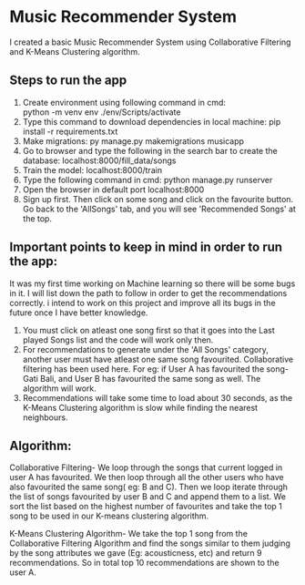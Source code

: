 # Music Recommender System

I created a basic Music Recommender System using Collaborative Filtering and K-Means Clustering algorithm.

## Steps to run the app
1) Create environment using following command in cmd:  
   python -m venv env
   ./env/Scripts/activate
2) Type this command to download dependencies in local machine:
   pip install -r requirements.txt
3) Make migrations:
   py manage.py makemigrations musicapp
4) Go to browser and type the following in the search bar to create the database:
   localhost:8000/fill_data/songs
5) Train the model:
   localhost:8000/train
6) Type the following command in cmd:
   python manage.py runserver
7) Open the browser in default port localhost:8000
8) Sign up first. Then click on some song and click on the favourite button. Go back to the 'AllSongs' tab, and you will see 'Recommended Songs' at the top.

## Important points to keep in mind in order to run the app:

It was my first time working on Machine learning so there will be some bugs in it. I will list down the path to follow in order to get the recommendations correctly. i intend to work on this project and improve all its bugs in the future once I have better knowledge.

1) You must click on atleast one song first so that it goes into the Last played Songs list and the code will work only then.
2) For recommendations to generate under the 'All Songs' category, another user must have atleast one same song favourited. Collaborative filtering has been used here. For eg: if User A has favourited the song- Gati Bali, and User B has favourited the same song as well. The algorithm will work.
3) Recommendations will take some time to load about 30 seconds, as the K-Means Clustering algorithm is slow while finding the nearest neighbours.

## Algorithm:

Collaborative Filtering-
  We loop through the songs that current logged in user A has favourited. We then loop through all the other users who have also favourited the same song( eg: B and C). Then we loop iterate through the list of songs favourited by user B and C and append them to a list. We sort the list based on the highest number of favourites and take the top 1 song to be used in our K-means clustering algorithm.
  
 K-Means Clustering Algorithm-
  We take the top 1 song from the Collaborative Filtering Algorithm and find the songs similar to them judging by the song attributes we gave (Eg: acousticness, etc) and return 9 recommendations. So in total top 10 recommendations are shown to the user A.
